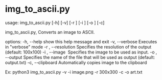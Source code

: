 # img_to_ascii.py

usage: img_to_ascii.py [-h] [-v] [-r <res>] [-i <img>] [-o <name>] [-c]

img_to_ascii.py, Converts an image to ASCII.

options:
  -h, --help            show this help message and exit
  -v, --verbose         Executes in "verbose" mode
  -r <res>, --resolution <res>
                        Specifies the resolution of the output (default: 100x100)
  -i <img>, --image <img>
                        Specifies the image to be used as input.
  -o <name>, --output <name>
                        Specifies the name of the file that will be used as output (default: output.txt)
  -c, --clipboard       Automatically copies image to the clipboard

Ex: python3 img_to_ascii.py -v -i image.png -r 300x300 -c -o art.txt
